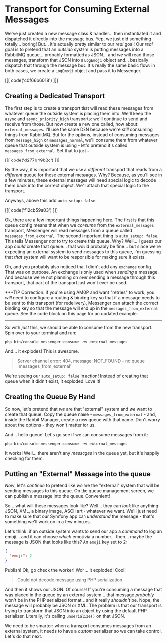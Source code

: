 # Transport for Consuming External Messages

We've just created a new message class & handler... then instantiated it and dispatched
it directly into the message bus. Yep, we just did something totally... boring!
But... it's actually pretty similar to our *real* goal! Our *real* goal is to
pretend that an *outside* system is putting messages into a RabbitMQ queue...
probably formatted as JSON... and *we* will read those messages, transform that
JSON into a `LogEmoji` object and... basically dispatch that through the message
bus. It's really the same basic flow: in both cases, we create a `LogEmoji`
object and pass it to Messenger.

[[[ code('c0f66b6018') ]]]

## Creating a Dedicated Transport

The first step is to create a transport that will read these messages from whatever
queue the outside system is placing them into. We'll keep the `async` and
`async_priority_high` transports: we'll continue to send and receive from those.
But now create a new one called, how about: `external_messages`. I'll use the same
DSN because we're *still* consuming things from RabbitMQ. But for the options,
instead of consuming messages from `message_high` or `messages_normal`, we'll
consume them from whatever queue that outside system is using - let's pretend
it's called `messages_from_external`. Set that to just `~`.

[[[ code('d277b49b2c') ]]]

By the way, it *is* important that we use a *different* transport that reads from
a *different* queue for these external messages. Why? Because, as you'll see in
a few minutes, these external messages will need special logic to decode them
back into the correct object. We'll attach that special logic to the transport.

Anyways, above this add `auto_setup: false`.

[[[ code('f12cb59a03') ]]]

Ok, there are a few important things happening here. The first is that this
queue config means that when we *consume* from the `external_messages` transport,
Messenger will read messages from a queue called `messages_from_external`. The
second important thing is `auto_setup: false`. This tells Messenger *not* to
try to create this queue. Why? Well... I guess our app *could* create that queue...
that would probably be fine... but since we're expecting an external system to
send messages to this queue, I'm guessing that *that* system will want to be
responsible for making sure it exists.

Oh, and you probably also noticed that I didn't add any `exchange` config. That
was on purpose. An exchange is only used when *sending* a message. And because
we're not planning on *ever* sending a message through this transport, that part
of the transport just won't ever be used.

***TIP
Correction: if you're using AMQP and want "retries" to work, you *will* need to
configure a routing & binding key so that if a message needs to be sent to this
transport (for redelivery), Messenger can attach the correct binding key so
that the message will end up in the `messages_from_external` queue. See the
code block on this page for an updated example.
***

So with *just* this, we should be able to consume from the new transport. Spin over
to your terminal and run:

```terminal
php bin/console messenger:consume -vv external_messages
```

And... it explodes! This is awesome.

> Server channel error: 404, message: NOT_FOUND - no queue 'messages_from_external'

We're seeing our `auto_setup: false` in action! Instead of creating that queue
when it didn't exist, it exploded. Love it!

## Creating the Queue By Hand

So now, let's pretend that *we* are that "external" system and *we* want to create
that queue. Copy the queue name - `messages_from_external` - and, inside the Rabbit
Manager, create a new queue with that name. Don't worry about the options - they
won't matter for us.

And... hello queue! Let's go see if we can consume messages from it:

```terminal-silent
php bin/console messenger:consume -vv external_messages
```

It works! Well... there aren't any *messages* in the queue yet, but it's happily
checking for them.

## Putting an "External" Message into the queue

*Now*, let's *continue* to pretend like *we* are the "external" system that will
be sending messages to this queue. On the queue management screen, we can publish
a message into the queue. Convenient!

So... what will these messages look like? Well... they can *look* like anything:
JSON, XML, a binary image, ASCII art - whatever we want. We'll just need to make
sure that our Symfony app can *understand* the message - that's something we'll
work on in a few minutes.

Let's think: if an outside system wants to send our app a *command* to log an emoji...
and it can choose *which* emoji via a number... then... maybe the message is
JSON that looks like this? An `emoji` key set to 2:

```json
{
  "emoji": 2
}
```

Publish! Ok, go check the worker! Woh... it exploded! Cool!

> Could not decode message using PHP serialization

And then it shows our JSON. Of course! If you're consuming a message that was
placed in the queue by an external system... that message *probably* won't be
in the PHP serialized format... and it really *shouldn't* be. Nope, the message
will probably be JSON or XML. The problem is that our transport is trying to
transform that JSON into an object by using the default PHP serializer. Literally,
it's calling `unserialize()` on that JSON.

We need to be smarter: when a transport consumes messages from an external system,
it needs to have a *custom* serializer so we can take control. Let's do that next.
